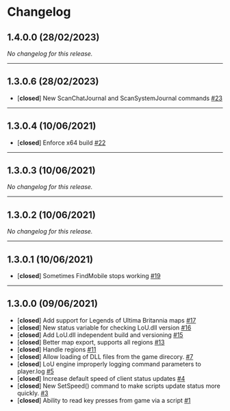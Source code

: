 # Changelog

## 1.4.0.0 (28/02/2023)
*No changelog for this release.*

---

## 1.3.0.6 (28/02/2023)
- [**closed**] New ScanChatJournal and ScanSystemJournal commands [#23](https://github.com/Lady-Binary/LoU/issues/23)

---

## 1.3.0.4 (10/06/2021)
- [**closed**] Enforce x64 build [#22](https://github.com/Lady-Binary/LoU/issues/22)

---

## 1.3.0.3 (10/06/2021)
*No changelog for this release.*

---

## 1.3.0.2 (10/06/2021)
*No changelog for this release.*

---

## 1.3.0.1 (10/06/2021)
- [**closed**] Sometimes FindMobile stops working [#19](https://github.com/Lady-Binary/LoU/issues/19)

---

## 1.3.0.0 (09/06/2021)
- [**closed**] Add support for Legends of Ultima Britannia maps [#17](https://github.com/Lady-Binary/LoU/issues/17)
- [**closed**] New status variable for checking LoU.dll version [#16](https://github.com/Lady-Binary/LoU/issues/16)
- [**closed**] Add LoU.dll independent build and versioning [#15](https://github.com/Lady-Binary/LoU/issues/15)
- [**closed**] Better map export, supports all regions [#13](https://github.com/Lady-Binary/LoU/issues/13)
- [**closed**] Handle regions [#11](https://github.com/Lady-Binary/LoU/issues/11)
- [**closed**] Allow loading of DLL files from the game direcory. [#7](https://github.com/Lady-Binary/LoU/issues/7)
- [**closed**] LoU engine improperly logging command parameters to player.log [#5](https://github.com/Lady-Binary/LoU/issues/5)
- [**closed**]  Increase default speed of client status updates [#4](https://github.com/Lady-Binary/LoU/issues/4)
- [**closed**] New SetSpeed() command to make scripts update status more quickly. [#3](https://github.com/Lady-Binary/LoU/issues/3)
- [**closed**] Ability to read key presses from game via a script [#1](https://github.com/Lady-Binary/LoU/issues/1)
